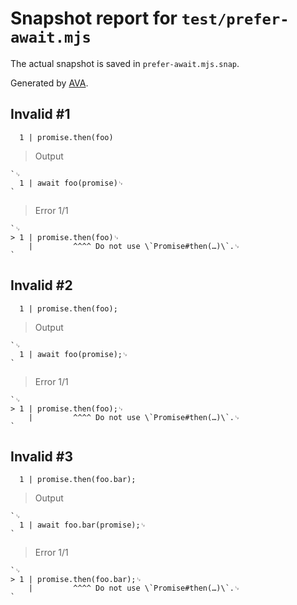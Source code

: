 # Snapshot report for `test/prefer-await.mjs`

The actual snapshot is saved in `prefer-await.mjs.snap`.

Generated by [AVA](https://avajs.dev).

## Invalid #1
      1 | promise.then(foo)

> Output

    `␊
      1 | await foo(promise)␊
    `

> Error 1/1

    `␊
    > 1 | promise.then(foo)␊
        |         ^^^^ Do not use \`Promise#then(…)\`.␊
    `

## Invalid #2
      1 | promise.then(foo);

> Output

    `␊
      1 | await foo(promise);␊
    `

> Error 1/1

    `␊
    > 1 | promise.then(foo);␊
        |         ^^^^ Do not use \`Promise#then(…)\`.␊
    `

## Invalid #3
      1 | promise.then(foo.bar);

> Output

    `␊
      1 | await foo.bar(promise);␊
    `

> Error 1/1

    `␊
    > 1 | promise.then(foo.bar);␊
        |         ^^^^ Do not use \`Promise#then(…)\`.␊
    `
